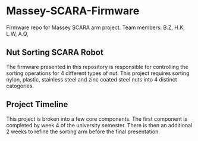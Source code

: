 # Massey-SCARA-Firmware
Firmware repo for Massey SCARA arm project. Team members: B.Z, H.K, L.W, A.Q,

## Nut Sorting SCARA Robot
The firmware presented in this repository is responsible for controlling the sorting operations for 4 different types of nut. This project requires sorting nylon, plastic, stainless steel and zinc coated steel nuts into 4 distinct catogories.

## Project Timeline
This project is broken into a few core components. The first component is completed by week 4 of the university semester. There is then an additional 2 weeks to refine the sorting arm before the final presentation. 

